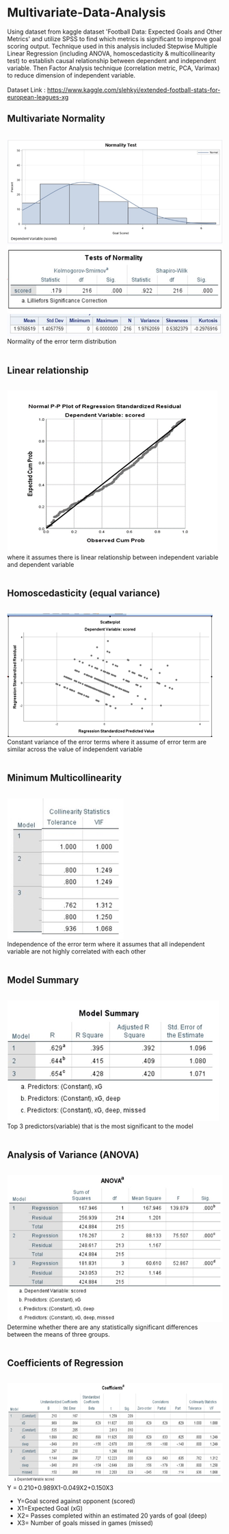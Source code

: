 # Multivariate-Data-Analysis
Using dataset from kaggle dataset 'Football Data: Expected Goals and Other Metrics' and utilize SPSS to find which metrics is significant to improve goal scoring output. Technique used in this analysis included Stepwise Multiple Linear Regression (including ANOVA, homoscedasticity & multicollinearity test) to establish causal relationship between dependent and independent variable. Then Factor Analysis technique (correlation metric, PCA, Varimax) to reduce dimension of independent variable.
<br></br>
Dataset Link : https://www.kaggle.com/slehkyi/extended-football-stats-for-european-leagues-xg
## Multivariate Normality

<br>![result](image/normality1.png)
<br>![result](image/normality2.png)
<br>![result](image/normality3.png)
<br>Normality of the error term distribution
<br></br>
## Linear relationship 

<br>![result](image/linear.png)
<br>where it assumes there is linear relationship between independent variable and dependent variable
<br></br>
## Homoscedasticity (equal variance) 

<br>![result](image/homo.png)
<br>Constant variance of the error terms where it assume of error term are similar across the value of independent variable
<br></br>
## Minimum Multicollinearity 

<br>![result](image/coll.png)
<br>Independence of the error term where it assumes that all independent variable are not highly correlated with each other 
<br></br>
## Model Summary

<br>![result](image/summ.png)
<br>Top 3 predictors(variable) that is the most significant to the model
<br></br>
## Analysis of Variance (ANOVA) 

<br>![result](image/anova.png)
<br>Determine whether there are any statistically significant differences between the means of three groups.
<br></br>
## Coefficients of Regression 
<br>![result](image/coef.png)
<br>Y = 0.210+0.989X1-0.049X2+0.150X3
+ Y=Goal scored against opponent (scored)
+ X1=Expected Goal (xG)
+ X2= Passes completed within an estimated 20 yards of goal (deep)
+ X3= Number of goals missed in games (missed)



